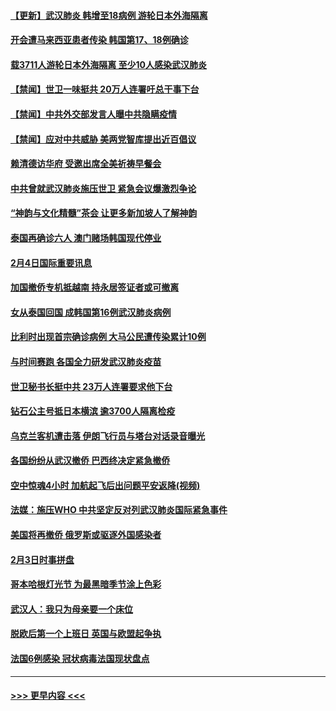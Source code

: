 #### [【更新】武汉肺炎 韩增至18病例 游轮日本外海隔离](../pages/prog202/a102758911.md?t=02051255) 
#### [开会遭马来西亚患者传染 韩国第17、18例确诊](../pages/prog202/a102769600.md?t=02051255) 
#### [载3711人游轮日本外海隔离 至少10人感染武汉肺炎](../pages/prog202/a102769538.md?t=02051255) 
#### [【禁闻】世卫一味挺共 20万人连署吁总干事下台](../pages/prog202/a102769445.md?t=02051255) 
#### [【禁闻】中共外交部发言人曝中共隐瞒疫情](../pages/prog202/a102769400.md?t=02051255) 
#### [【禁闻】应对中共威胁 美两党智库提出近百倡议](../pages/prog202/a102769357.md?t=02051255) 
#### [赖清德访华府  受邀出席全美祈祷早餐会](../pages/prog202/a102769350.md?t=02051255) 
#### [中共曾就武汉肺炎施压世卫 紧急会议爆激烈争论](../pages/prog202/a102769312.md?t=02051255) 
#### [“神韵与文化精髓”茶会 让更多新加坡人了解神韵](../pages/prog202/a102769286.md?t=02051255) 
#### [泰国再确诊六人 澳门赌场韩国现代停业](../pages/prog202/a102769239.md?t=02051255) 
#### [2月4日国际重要讯息](../pages/prog202/a102768884.md?t=02051255) 
#### [加国撤侨专机抵越南 持永居签证者或可撤离](../pages/prog202/a102768877.md?t=02051255) 
#### [女从泰国回国 成韩国第16例武汉肺炎病例](../pages/prog202/a102768669.md?t=02051255) 
#### [比利时出现首宗确诊病例 大马公民遭传染累计10例](../pages/prog202/a102768824.md?t=02051255) 
#### [与时间赛跑 各国全力研发武汉肺炎疫苗](../pages/prog202/a102768738.md?t=02051255) 
#### [世卫秘书长挺中共 23万人连署要求他下台](../pages/prog202/a102768717.md?t=02051255) 
#### [钻石公主号抵日本横滨 逾3700人隔离检疫](../pages/prog202/a102768714.md?t=02051255) 
#### [乌克兰客机遭击落 伊朗飞行员与塔台对话录音曝光](../pages/prog202/a102768645.md?t=02051255) 
#### [各国纷纷从武汉撤侨 巴西终决定紧急撤侨](../pages/prog202/a102768630.md?t=02051255) 
#### [空中惊魂4小时 加航起飞后出问题平安返降(视频)](../pages/prog202/a102768601.md?t=02051255) 
#### [法媒：施压WHO 中共坚定反对列武汉肺炎国际紧急事件](../pages/prog202/a102768584.md?t=02051255) 
#### [美国将再撤侨 俄罗斯或驱逐外国感染者](../pages/prog202/a102768247.md?t=02051255) 
#### [2月3日时事拼盘](../pages/prog202/a102768402.md?t=02051255) 
#### [哥本哈根灯光节 为最黑暗季节涂上色彩](../pages/prog202/a102768369.md?t=02051255) 
#### [武汉人：我只为母亲要一个床位](../pages/prog202/a102768250.md?t=02051255) 
#### [脱欧后第一个上班日 英国与欧盟起争执](../pages/prog202/a102768252.md?t=02051255) 
#### [法国6例感染 冠状病毒法国现状盘点](../pages/prog202/a102768157.md?t=02051255) 

----
#### [ >>> 更早内容 <<< ](../indexes/prog202-earlier.md)
